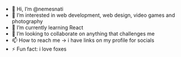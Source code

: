 - 👋 Hi, I’m @nemesnati
- 👀 I’m interested in web development, web design, video games and photography
- 🌱 I’m currently learning React 
- 💞️ I’m looking to collaborate on anything that challenges me
- 📫 How to reach me -> i have links on my profile for socials
- ⚡ Fun fact: i love foxes

<!---
nemesnati/nemesnati is a ✨ special ✨ repository because its `README.md` (this file) appears on your GitHub profile.
You can click the Preview link to take a look at your changes.
--->
